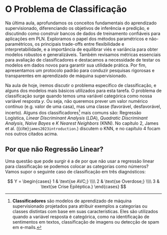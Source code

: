# O Problema de Classificação

Na última aula, aprofundamos os conceitos fundamentais do aprendizado supervisionado, diferenciando os objetivos de inferência e predição, e discutindo como construir bancos de dados de treinamento confiáveis para aplicações em PLN. Exploramos o papel dos métodos paramétricos e não-paramétricos, os principais trade-offs entre flexibilidade e interpretabilidade, e a importância de equilibrar viés e variância para obter modelos robustos e generalizáveis. Também revisamos métricas essenciais para avaliação de classificadores e destacamos a necessidade de testar os modelos em dados novos para garantir sua utilidade prática. Por fim, apresentamos um protocolo padrão para conduzir pesquisas rigorosas e transparentes em aprendizado de máquina supervisionado.

Na aula de hoje, iremos discutir o problema específico de classificação, e alguns dos modelos mais básicos utilizados para esta tarefa. O problema de classificação surge quando temos uma variável categórica como nossa variável resposta $y$. Ou seja, não queremos prever um valor numérico contínuo (e.g. valor de uma casa), mas uma classe (favorável, desfavorável, incerto). Alguns dos classificadores[^1] mais comuns são: Regressão Logística, *Linear Discriminant Analysis* (*LDA*), *Quadratic Discriminant Analysis*, *Naive Bayes* e *K Nearest Neighbors* (KNN). No capítulo 2, James et al. ({cite}`james2023introduction`.) discutem o KNN, e no capítulo 4 focam nos outros citados acima.


## Por que não Regressão Linear?


Uma questão que pode surgir é a de por que não usar a regressão linear para classificação se podemos colocar as categorias como números? Vamos supor o seguinte caso de classificação em três diagnósticos:

$$
Y =
\begin{cases}
  1 & \text{se AVC;} \\\\
  2 & \text{se Overdose;} \\\\
  3 & \text{se Crise Epiléptica.}
\end{cases}
$$


[^1]: **Classificadores** são modelos de aprendizado de máquina supervisionado projetados para atribuir exemplos a categorias ou classes distintas com base em suas características. Eles são utilizados quando a variável resposta é categórica, como na identificação de sentimentos em textos, classificação de imagens ou detecção de spam em e-mails.